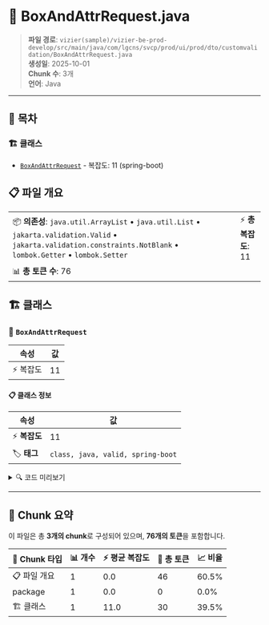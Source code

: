 # 📄 BoxAndAttrRequest.java

> **파일 경로**: `vizier(sample)/vizier-be-prod-develop/src/main/java/com/lgcns/svcp/prod/ui/prod/dto/customvalidation/BoxAndAttrRequest.java`  
> **생성일**: 2025-10-01  
> **Chunk 수**: 3개  
> **언어**: Java
---

## 📑 목차

### 🏗️ 클래스
- [`BoxAndAttrRequest`](#class-boxandattrrequest) - 복잡도: 11 (spring-boot)

## 📋 파일 개요

| | |
|--|--|
| 📦 **의존성**: `java.util.ArrayList` • `java.util.List` • `jakarta.validation.Valid` • `jakarta.validation.constraints.NotBlank` • `lombok.Getter` • `lombok.Setter` | ⚡ **총 복잡도**: 11 |
| 📊 **총 토큰 수**: 76 |  |



## 🏗️ 클래스

### <a id="class-boxandattrrequest"></a>🎯 `BoxAndAttrRequest`

| 속성 | 값 |
|------|----|
| ⚡ 복잡도 | 11 |



#### 📋 클래스 정보

| 속성 | 값 |
|------|----|
| ⚡ **복잡도** | 11 || 📍 **라인 범위** | 13-13 |
| 🏷️ **태그** | `class, java, valid, spring-boot` || 🏗️ **프레임워크** | `spring-boot` |

<details>
<summary>🔍 코드 미리보기</summary>

```java
public class BoxAndAttrRequest {
	
	@NotBlank
	private String item;
	
	@NotBlank
	private String type;
	
	private String subType;
	
	//@NotBlank
	private String chgDeptName;
	
	//@NotBlank
	private String chgUser;
	
	@Valid
	List<SaveCusSearchDto> datas = new ArrayList<>();
}...
```

**Chunk 정보**
- 🆔 **ID**: `035aae792814`
- 📍 **라인**: 13-13
- 📊 **토큰**: 30
- 🏷️ **태그**: `class, java, valid, spring-boot`

</details>

---





## 🧩 Chunk 요약

이 파일은 총 **3개의 chunk**로 구성되어 있으며, **76개의 토큰**을 포함합니다.

| 🧩 Chunk 타입 | 📊 개수 | ⚡ 평균 복잡도 | 📝 총 토큰 | 📈 비율 |
|---------------|--------|-------------|----------|--------|
| 📋 파일 개요 | 1 | 0.0 | 46 | 60.5% |
| package | 1 | 0.0 | 0 | 0.0% |
| 🏗️ 클래스 | 1 | 11.0 | 30 | 39.5% |

